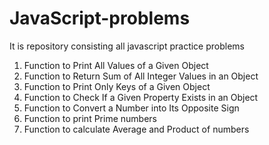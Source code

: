 # JavaScript-problems
It is repository consisting all javascript practice problems

1.  Function to Print All Values of a Given Object
2.  Function to Return Sum of All Integer Values in an Object
3.  Function to Print Only Keys of a Given Object
4.  Function to Check If a Given Property Exists in an Object
5.  Function to Convert a Number into Its Opposite Sign
6.  Function to print Prime numbers
7.  Function to calculate Average and Product of numbers

